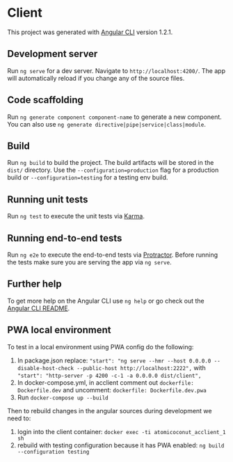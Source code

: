 # Client

This project was generated with [Angular CLI](https://github.com/angular/angular-cli) version 1.2.1.

## Development server

Run `ng serve` for a dev server. Navigate to `http://localhost:4200/`. The app will automatically reload if you change any of the source files.

## Code scaffolding

Run `ng generate component component-name` to generate a new component. You can also use `ng generate directive|pipe|service|class|module`.

## Build

Run `ng build` to build the project. The build artifacts will be stored in the `dist/` directory. Use the `--configuration=production` flag for a production build or `--configuration=testing` for a testing env build.

## Running unit tests

Run `ng test` to execute the unit tests via [Karma](https://karma-runner.github.io).

## Running end-to-end tests

Run `ng e2e` to execute the end-to-end tests via [Protractor](http://www.protractortest.org/).
Before running the tests make sure you are serving the app via `ng serve`.

## Further help

To get more help on the Angular CLI use `ng help` or go check out the [Angular CLI README](https://github.com/angular/angular-cli/blob/master/README.md).

## PWA local environment

To test in a local environment using PWA config do the following:
1) In package.json replace: `"start": "ng serve --hmr --host 0.0.0.0 --disable-host-check --public-host http://localhost:2222",` with `"start": "http-server -p 4200 -c-1 -a 0.0.0.0 dist/client",`
2) In docker-compose.yml, in acclient comment out `dockerfile: Dockerfile.dev` and uncomment: `dockerfile: Dockerfile.dev.pwa`
3) Run `docker-compose up --build`

Then to rebuild changes in the angular sources during development we need to:
1) login into the client container: `docker exec -ti atomicoconut_acclient_1 sh`
2) rebuild with testing configuration because it has PWA enabled: `ng build --configuration testing` 